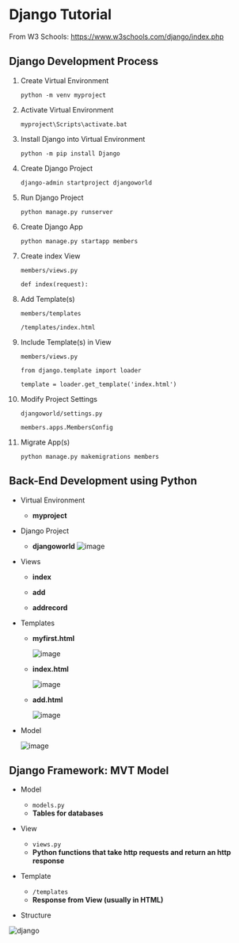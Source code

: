 # Django Tutorial

From W3 Schools: https://www.w3schools.com/django/index.php

## Django Development Process
1. Create Virtual Environment

    `python -m venv myproject`

2. Activate Virtual Environment

    `myproject\Scripts\activate.bat`
    
3. Install Django into Virtual Environment

    `python -m pip install Django`
    
4. Create Django Project

    `django-admin startproject djangoworld`
    
5. Run Django Project

    `python manage.py runserver`
    
6. Create Django App

    `python manage.py startapp members`
    
7. Create index View

    `members/views.py`
    
    `def index(request):`
        
8. Add Template(s)

    `members/templates`
    
    `/templates/index.html`
    
9. Include Template(s) in View

    `members/views.py`
    
    `from django.template import loader`
    
    `template = loader.get_template('index.html')`
    
10. Modify Project Settings

    `djangoworld/settings.py`
    
    `members.apps.MembersConfig`
    
11. Migrate App(s)

    `python manage.py makemigrations members`
    
## Back-End Development using Python
- Virtual Environment
  - **myproject**
- Django Project
  - **djangoworld**
  ![image](https://user-images.githubusercontent.com/54840122/205466114-32079b8c-ec40-4c0c-8b19-01fa36e2a79b.png)
  
 - Views
    - **index**
    
    - **add**
    
    - **addrecord**
    
 - Templates
    - **myfirst.html**
      
      ![image](https://user-images.githubusercontent.com/54840122/205467560-d550e9e8-f53c-4e1e-8706-84d30451f6a2.png)
    - **index.html**
      
      
      ![image](https://user-images.githubusercontent.com/54840122/205524003-264865c9-c9fd-4580-a0de-04c2134c962f.png)

      
    - **add.html**
      
      ![image](https://user-images.githubusercontent.com/54840122/205516606-f9c3c63f-2888-4820-88be-e3192d7659ab.png)


  - Model
      
      ![image](https://user-images.githubusercontent.com/54840122/205512795-36ccbca5-02b9-4ab2-b145-cd8f61d0dde6.png)

 
## Django Framework: MVT Model

- Model
  - `models.py`
  - **Tables for databases**
- View
  - `views.py`
  - **Python functions that take http requests and return an http response**
- Template
  - `/templates`
  - **Response from View (usually in HTML)**

- Structure

![django](https://user-images.githubusercontent.com/54840122/205463140-55d19147-3d97-43ab-ae70-6c5f8b7fb988.JPG)
